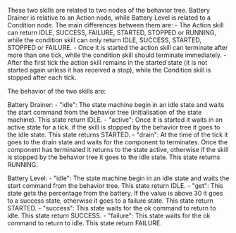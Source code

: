 These two skills are related to two nodes of the behavior tree. 
Battery Drainer is relative to an Action node, while Battery Level is related to a Condition node.
The main differences between them are:
    - The Action skill can return IDLE, SUCCESS, FAILURE, STARTED, STOPPED or RUNNING, while the condition skill can only return IDLE, SUCCESS, STARTED, STOPPED or FAILURE.
    - Once it is started the action skill can terminate after more than one tick, while the condition skill should terminate immediately.
    - After the first tick the action skill remains in the started state (it is not started again unless it has received a stop), while the Condition skill is stopped after each tick.

The behavior of the two skills are:

Battery Drainer:
    - "idle": The state machine begin in an idle state and waits the start command from the behavior tree (initialisation of the state machine). This state return IDLE.
    - "active": Once it is started it waits in an active state for a tick. if the skill is stopped by the behavior tree it goes to the idle state. This state returns STARTED.
    - "drain": At the time of the tick it goes to the drain state and waits for the component to terminates. Once the component has terminated it returns to the state active, otherwise if the skill is stopped by the behavior tree it goes to the idle state. This state returns RUNNING.

Battery Level: 
    - "idle":  The state machine begin in an idle state and waits the start command from the behavior tree. This state return IDLE.
    - "get": This state gets the percentage from the battery. If the value is above 30 it goes to a success state, otherwise it goes to a failure state. This state return STARTED.
    - "success": This state waits for the ok command to return to idle. This state return SUCCESS.
    - "failure": This state waits for the ok command to return to idle. This state return FAILURE.